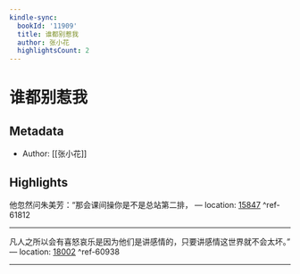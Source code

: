 ```yaml
---
kindle-sync:
  bookId: '11909'
  title: 谁都别惹我
  author: 张小花
  highlightsCount: 2
---
```

# 谁都别惹我
## Metadata
* Author: [[张小花]]

## Highlights
他忽然问朱美芳：“那会课间操你是不是总站第二排， — location: [15847]() ^ref-61812

---
凡人之所以会有喜怒哀乐是因为他们是讲感情的，只要讲感情这世界就不会太坏。” — location: [18002]() ^ref-60938

---
